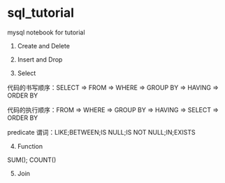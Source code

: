 # sql_tutorial
mysql notebook for tutorial

1. Create and Delete

2. Insert and Drop

3. Select

代码的书写顺序：SELECT  =>  FROM => WHERE => GROUP BY => HAVING => ORDER BY

代码的执行顺序：FROM => WHERE => GROUP BY => HAVING => SELECT => ORDER BY

predicate 谓词：LIKE;BETWEEN;IS NULL;IS NOT NULL;IN;EXISTS

4. Function
   
SUM(); COUNT()

5. Join



